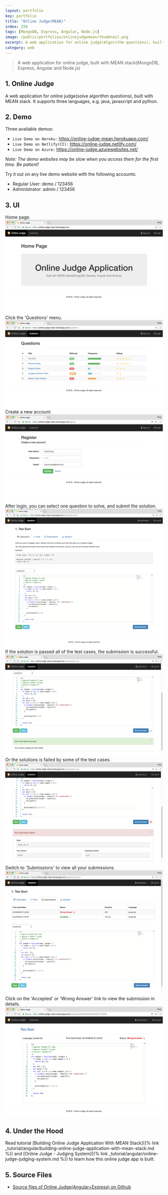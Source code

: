 ```yaml
---
layout: portfolio
key: portfolio
title: "Online Judge(MEAN)"
index: 250
tags: [MongoDB, Express, Angular, Node.js]
image: /public/portfolios/onlinejudgemean/thumbnail.png
excerpt: A web application for online judge(Algorithm questions), built with MEAN stack.
category: web
---
```


> A web application for online judge, built with MEAN stack(MongoDB, Express, Angular and Node.js)

## 1. Online Judge
A web application for online judge(solve algorithm questions), built with MEAN stack. It supports three languages, e.g. java, javascript and python.

## 2. Demo
Three available demos:
* `Live Demo on Heroku:` <a href="https://online-judge-mean.herokuapp.com/" target="\_blank">https://online-judge-mean.herokuapp.com/</a>
* `Live Demo on Netlify(CI):` <a href="https://online-judge.netlify.com/" target="\_blank">https://online-judge.netlify.com/</a>
* `Live Demo on Azure:` <a href="https://online-judge.azurewebsites.net/" target="\_blank">https://online-judge.azurewebsites.net/</a>

*Note: The demo websites may be slow when you access them for the first time. Be patient!*

Try it out on any live demo website with the following accounts:
* Regular User: demo / 123456
* Administrator: admin / 123456

## 3. UI
Home page.
![image](/public/portfolios/onlinejudgemean/home.png)
Click the 'Questions' menu.
![image](/public/portfolios/onlinejudgemean/questions.png)
Create a new account.
![image](/public/portfolios/onlinejudgemean/signup.png)
After login, you can select one question to solve, and submit the solution.
![image](/public/portfolios/onlinejudgemean/solution.png)
If the solution is passed all of the test cases, the submission is successful.
![image](/public/portfolios/onlinejudgemean/pass.png)
Or the solutions is failed by some of the test cases.
![image](/public/portfolios/onlinejudgemean/fail.png)
Switch to 'Submissions' to view all your submissions.
![image](/public/portfolios/onlinejudgemean/submissions.png)
Click on the 'Accepted' or 'Wrong Answer' link to view the submission in details.
![image](/public/portfolios/onlinejudgemean/submission.png)

## 4. Under the Hood
Read tutorial [Building Online Judge Application With MEAN Stack]({% link _tutorial/angular/building-online-judge-application-with-mean-stack.md %}) and [Online Judge - Judging System]({% link _tutorial/angular/online-judge-judging-system.md %}) to learn how this online judge app is built.

## 5. Source Files
* [Source files of Online Judge(Angular+Express) on Github](https://github.com/jojozhuang/online-judge-mean)
